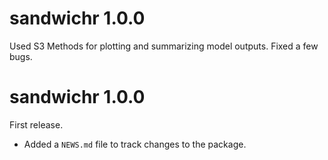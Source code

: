 # sandwichr 1.0.0
Used S3 Methods for plotting and summarizing model outputs. Fixed a few bugs.

# sandwichr 1.0.0
First release.

* Added a `NEWS.md` file to track changes to the package.
